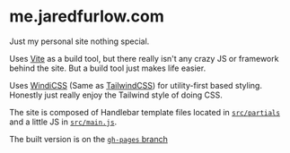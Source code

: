 # me.jaredfurlow.com

Just my personal site nothing special.

Uses [Vite](https://vitejs.dev/) as a build tool, but there really isn't any crazy JS or framework behind the site. But a build tool just makes life easier.

Uses [WindiCSS](https://windicss.org/) (Same as [TailwindCSS](https://tailwindcss.com/)) for utility-first based styling. Honestly just really enjoy the Tailwind style of doing CSS.

The site is composed of Handlebar template files located in [`src/partials`](src/partials) and a little JS in [`src/main.js`](src/main.js).

The built version is on the [`gh-pages` branch](https://github.com/jdf221/me.jaredfurlow.com/tree/gh-pages)
